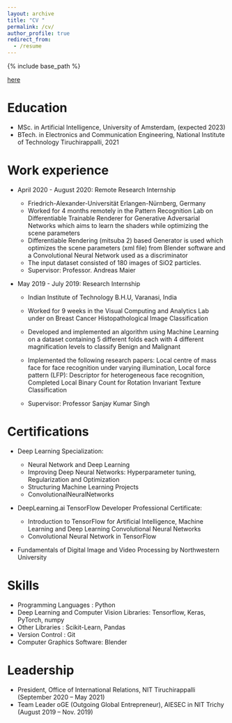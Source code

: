 ```yaml
---
layout: archive
title: "CV "
permalink: /cv/
author_profile: true
redirect_from:
  - /resume
---
```


{% include base_path %}

[here](/files/Ankit_Resume.pdf)

Education
======
* MSc. in Artificial Intelligence, University of Amsterdam, (expected 2023)
* BTech. in Electronics and Communication Engineering, National Institute of Technology Tiruchirappalli, 2021


Work experience
======
* April 2020 - August 2020: Remote Research Internship
  * Friedrich-Alexander-Universität Erlangen-Nürnberg, Germany
  <!-- * Duties included: Tagging issues -->
  * Worked for 4 months remotely in the Pattern Recognition Lab on Differentiable Trainable Renderer for Generative Adversarial Networks which aims to learn the shaders while optimizing the scene parameters
  * Differentiable Rendering (mitsuba 2) based Generator is used which optimizes the scene parameters (xml file) from Blender software and a Convolutional Neural Network used as a discriminator
  * The input dataset consisted of 180 images of SiO2 particles. 
  * Supervisor: Professor. Andreas Maier

* May 2019 - July 2019: Research Internship
  * Indian Institute of Technology B.H.U, Varanasi, India
  <!-- * Duties included: Merging pull requests -->
  * Worked for 9 weeks in the Visual Computing and Analytics Lab under on Breast Cancer Histopathological Image Classification
  * Developed and implemented an algorithm using Machine Learning on a dataset containing 5 different folds each with 4 different magnification levels to classify Benign and Malignant
  * Implemented the following research papers: Local centre of mass face for face recognition under varying illumination, Local force pattern (LFP): Descriptor for heterogeneous face recognition, Completed Local Binary Count for Rotation Invariant Texture Classification

  * Supervisor: Professor Sanjay Kumar Singh

Certifications
======
* Deep Learning Specialization:
  * Neural Network and Deep Learning
  * Improving Deep Neural Networks: Hyperparameter tuning, Regularization and Optimization
  * Structuring Machine Learning Projects
  * ConvolutionalNeuralNetworks

* DeepLearning.ai TensorFlow Developer Professional Certificate:
  * Introduction to TensorFlow for Artificial Intelligence, Machine Learning and Deep Learning Convolutional Neural Networks
  * Convolutional Neural Network in TensorFlow

* Fundamentals of Digital Image and Video Processing by Northwestern University
  
Skills
======
* Programming Languages : Python 
* Deep Learning and Computer Vision Libraries: Tensorflow, Keras, PyTorch, numpy
* Other Libraries : Scikit-Learn, Pandas
* Version Control : Git 
* Computer Graphics Software: Blender

<!-- Publications
======
  <ul>{% for post in site.publications %}
    {% include archive-single-cv.html %}
  {% endfor %}</ul>
  
Talks
======
  <ul>{% for post in site.talks %}
    {% include archive-single-talk-cv.html %}
  {% endfor %}</ul>
  
Teaching
======
  <ul>{% for post in site.teaching %}
    {% include archive-single-cv.html %}
  {% endfor %}</ul> -->
  
Leadership
======
* President, Office of International Relations, NIT Tiruchirappalli (September 2020 – May 2021)
* Team Leader oGE (Outgoing Global Entrepreneur), AIESEC in NIT Trichy (August 2019 – Nov. 2019)

